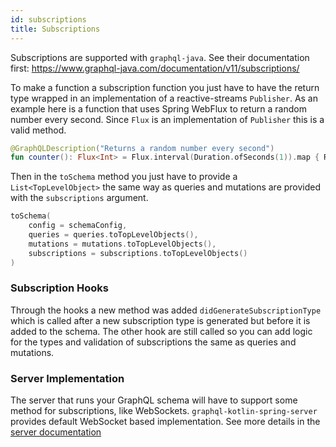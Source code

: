 ```yaml
---
id: subscriptions
title: Subscriptions
---
```

Subscriptions are supported with `graphql-java`. See their documentation first:
https://www.graphql-java.com/documentation/v11/subscriptions/

To make a function a subscription function you just have to have the return type wrapped in an implementation of a
reactive-streams `Publisher`. As an example here is a function that uses Spring WebFlux to return a random number every
second. Since `Flux` is an implementation of `Publisher` this is a valid method.

```kotlin
@GraphQLDescription("Returns a random number every second")
fun counter(): Flux<Int> = Flux.interval(Duration.ofSeconds(1)).map { Random.nextInt() }
```

Then in the `toSchema` method you just have to provide a `List<TopLevelObject>` the same way as queries and mutations
are provided with the `subscriptions` argument.

```kotlin
toSchema(
    config = schemaConfig,
    queries = queries.toTopLevelObjects(),
    mutations = mutations.toTopLevelObjects(),
    subscriptions = subscriptions.toTopLevelObjects()
)
```

### Subscription Hooks

Through the hooks a new method was added `didGenerateSubscriptionType` which is called after a new subscription type is
generated but before it is added to the schema. The other hook are still called so you can add logic for the types and
validation of subscriptions the same as queries and mutations.

### Server Implementation

The server that runs your GraphQL schema will have to support some method for subscriptions, like WebSockets. `graphql-kotlin-spring-server` provides default WebSocket based implementation. See more details in the [server documentation](../server/subscriptions)
